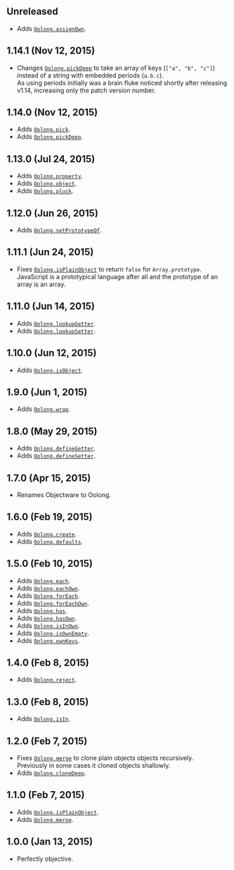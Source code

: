 ## Unreleased
- Adds [`Oolong.assignOwn`][assignOwn].

[assignOwn]: https://github.com/moll/js-oolong/blob/master/doc/API.md#Oolong.assignOwn

## 1.14.1 (Nov 12, 2015)
- Changes [`Oolong.pickDeep`][pickDeep] to take an array of keys (`["a", "b",
  "c"]`) instead of a string with embedded periods (`a.b.c`).  
  As using periods initially was a brain fluke noticed shortly after releasing
  v1.14, increasing only the patch version number.

## 1.14.0 (Nov 12, 2015)
- Adds [`Oolong.pick`][pick].
- Adds [`Oolong.pickDeep`][pickDeep].

[pick]: https://github.com/moll/js-oolong/blob/master/doc/API.md#Oolong.pick
[pickDeep]: https://github.com/moll/js-oolong/blob/master/doc/API.md#Oolong.pickDeep

## 1.13.0 (Jul 24, 2015)
- Adds [`Oolong.property`][property].
- Adds [`Oolong.object`][object].
- Adds [`Oolong.pluck`][pluck].

[property]: https://github.com/moll/js-oolong/blob/master/doc/API.md#Oolong.property
[object]: https://github.com/moll/js-oolong/blob/master/doc/API.md#Oolong.object
[pluck]: https://github.com/moll/js-oolong/blob/master/doc/API.md#Oolong.pluck

## 1.12.0 (Jun 26, 2015)
- Adds [`Oolong.setPrototypeOf`][setPrototypeOf].

[setPrototypeOf]: https://github.com/moll/js-oolong/blob/master/doc/API.md#Oolong.setPrototypeOf

## 1.11.1 (Jun 24, 2015)
- Fixes [`Oolong.isPlainObject`][isPlainObject] to return `false` for
  `Array.prototype`.  
  JavaScript is a prototypical language after all and the prototype of an array
  is an array.

## 1.11.0 (Jun 14, 2015)
- Adds [`Oolong.lookupGetter`][lookupGetter].
- Adds [`Oolong.lookupSetter`][lookupSetter].

[lookupGetter]: https://github.com/moll/js-oolong/blob/master/doc/API.md#Oolong.lookupGetter
[lookupSetter]: https://github.com/moll/js-oolong/blob/master/doc/API.md#Oolong.lookupSetter

## 1.10.0 (Jun 12, 2015)
- Adds [`Oolong.isObject`][isObject].

[isObject]: https://github.com/moll/js-oolong/blob/master/doc/API.md#Oolong.isObject

## 1.9.0 (Jun 1, 2015)
- Adds [`Oolong.wrap`][wrap].

[wrap]: https://github.com/moll/js-oolong/blob/master/doc/API.md#Oolong.wrap

## 1.8.0 (May 29, 2015)
- Adds [`Oolong.defineGetter`][defineGetter].
- Adds [`Oolong.defineSetter`][defineSetter].

[defineGetter]: https://github.com/moll/js-oolong/blob/master/doc/API.md#Oolong.defineGetter
[defineSetter]: https://github.com/moll/js-oolong/blob/master/doc/API.md#Oolong.defineSetter

## 1.7.0 (Apr 15, 2015)
- Renames Objectware to Oolong.

## 1.6.0 (Feb 19, 2015)
- Adds [`Oolong.create`][create].
- Adds [`Oolong.defaults`][defaults].

[create]: https://github.com/moll/js-oolong/blob/master/doc/API.md#Oolong.create
[defaults]: https://github.com/moll/js-oolong/blob/master/doc/API.md#Oolong.defaults

## 1.5.0 (Feb 10, 2015)
- Adds [`Oolong.each`][each].
- Adds [`Oolong.eachOwn`][eachOwn].
- Adds [`Oolong.forEach`][forEach].
- Adds [`Oolong.forEachOwn`][forEachOwn].
- Adds [`Oolong.has`][has].
- Adds [`Oolong.hasOwn`][hasOwn].
- Adds [`Oolong.isInOwn`][isInOwn].
- Adds [`Oolong.isOwnEmpty`][isOwnEmpty].
- Adds [`Oolong.ownKeys`][ownKeys].

[each]: https://github.com/moll/js-oolong/blob/master/doc/API.md#Oolong.each
[eachOwn]: https://github.com/moll/js-oolong/blob/master/doc/API.md#Oolong.eachOwn
[forEach]: https://github.com/moll/js-oolong/blob/master/doc/API.md#Oolong.forEach
[forEachOwn]: https://github.com/moll/js-oolong/blob/master/doc/API.md#Oolong.forEachOwn
[has]: https://github.com/moll/js-oolong/blob/master/doc/API.md#Oolong.has
[hasOwn]: https://github.com/moll/js-oolong/blob/master/doc/API.md#Oolong.hasOwn
[isInOwn]: https://github.com/moll/js-oolong/blob/master/doc/API.md#Oolong.isInOwn
[isOwnEmpty]: https://github.com/moll/js-oolong/blob/master/doc/API.md#Oolong.isOwnEmpty
[ownKeys]: https://github.com/moll/js-oolong/blob/master/doc/API.md#Oolong.ownKeys

## 1.4.0 (Feb 8, 2015)
- Adds [`Oolong.reject`][reject].

[reject]: https://github.com/moll/js-oolong/blob/master/doc/API.md#Oolong.reject

## 1.3.0 (Feb 8, 2015)
- Adds [`Oolong.isIn`][isIn].

[isIn]: https://github.com/moll/js-oolong/blob/master/doc/API.md#Oolong.isIn

## 1.2.0 (Feb 7, 2015)
- Fixes [`Oolong.merge`][merge] to clone plain objects objects
  recursively.  
  Previously in some cases it cloned objects shallowly.
- Adds [`Oolong.cloneDeep`][cloneDeep].

[cloneDeep]: https://github.com/moll/js-oolong/blob/master/doc/API.md#Oolong.cloneDeep

## 1.1.0 (Feb 7, 2015)
- Adds [`Oolong.isPlainObject`][isPlainObject].
- Adds [`Oolong.merge`][merge].

[isPlainObject]: https://github.com/moll/js-oolong/blob/master/doc/API.md#Oolong.isPlainObject
[merge]: https://github.com/moll/js-oolong/blob/master/doc/API.md#Oolong.merge

## 1.0.0 (Jan 13, 2015)
- Perfectly objective.
